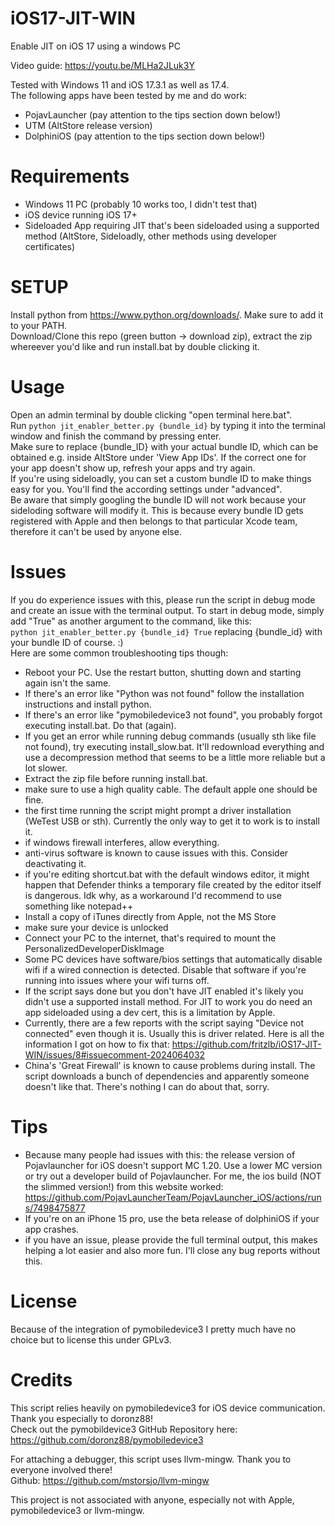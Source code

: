 # iOS17-JIT-WIN
Enable JIT on iOS 17 using a windows PC  

Video guide: https://youtu.be/MLHa2JLuk3Y  
  
Tested with Windows 11 and iOS 17.3.1 as well as 17.4.  
The following apps have been tested by me and do work:
- PojavLauncher (pay attention to the tips section down below!)
- UTM (AltStore release version)
- DolphiniOS (pay attention to the tips section down below!)

# Requirements
- Windows 11 PC (probably 10 works too, I didn't test that)
- iOS device running iOS 17+
- Sideloaded App requiring JIT that's been sideloaded using a supported method (AltStore, Sideloadly, other methods using developer certificates)

# SETUP
Install python from https://www.python.org/downloads/. Make sure to add it to your PATH.  
Download/Clone this repo (green button -> download zip), extract the zip whereever you'd like and run install.bat by double clicking it.  

# Usage
Open an admin terminal by double clicking "open terminal here.bat".  
Run `python jit_enabler_better.py {bundle_id}` by typing it into the terminal window and finish the command by pressing enter.  
Make sure to replace {bundle_ID} with your actual bundle ID, which can be obtained e.g. inside AltStore under 'View App IDs'. If the correct one for your app doesn't show up, refresh your apps and try again.  
If you're using sideloadly, you can set a custom bundle ID to make things easy for you. You'll find the according settings under "advanced".  
Be aware that simply googling the bundle ID will not work because your sideloding software will modify it. This is because every bundle ID gets registered with Apple and then belongs to that particular Xcode team, therefore it can't be used by anyone else. 

# Issues
If you do experience issues with this, please run the script in debug mode and create an issue with the terminal output. To start in debug mode, simply add "True" as another argument to the command, like this:  
`python jit_enabler_better.py {bundle_id} True` replacing {bundle_id} with your bundle ID of course. :)  
Here are some common troubleshooting tips though:  
- Reboot your PC. Use the restart button, shutting down and starting again isn't the same.
- If there's an error like "Python was not found" follow the installation instructions and install python.
- If there's an error like "pymobiledevice3 not found", you probably forgot executing install.bat. Do that (again).
- If you get an error while running debug commands (usually sth like file not found), try executing install_slow.bat. It'll redownload everything and use a decompression method that seems to be a little more reliable but a lot slower.
- Extract the zip file before running install.bat.
- make sure to use a high quality cable. The default apple one should be fine.
- the first time running the script might prompt a driver installation (WeTest USB or sth). Currently the only way to get it to work is to install it.
- if windows firewall interferes, allow everything.
- anti-virus software is known to cause issues with this. Consider deactivating it.
- if you're editing shortcut.bat with the default windows editor, it might happen that Defender thinks a temporary file created by the editor itself is dangerous. Idk why, as a workaround I'd recommend to use something like notepad++
- Install a copy of iTunes directly from Apple, not the MS Store
- make sure your device is unlocked
- Connect your PC to the internet, that's required to mount the PersonalizedDeveloperDiskImage
- Some PC devices have software/bios settings that automatically disable wifi if a wired connection is detected. Disable that software if you're running into issues where your wifi turns off.
- If the script says done but you don't have JIT enabled it's likely you didn't use a supported install method. For JIT to work you do need an app sideloaded using a dev cert, this is a limitation by Apple.
- Currently, there are a few reports with the script saying "Device not connected" even though it is. Usually this is driver related. Here is all the information I got on how to fix that: https://github.com/fritzlb/iOS17-JIT-WIN/issues/8#issuecomment-2024064032
- China's 'Great Firewall' is known to cause problems during install. The script downloads a bunch of dependencies and apparently someone doesn't like that. There's nothing I can do about that, sorry.

# Tips
- Because many people had issues with this: the release version of Pojavlauncher for iOS doesn't support MC 1.20. Use a lower MC version or try out a developer build of Pojavlauncher. For me, the ios build (NOT the slimmed version!) from this website worked: https://github.com/PojavLauncherTeam/PojavLauncher_iOS/actions/runs/7498475877
- If you're on an iPhone 15 pro, use the beta release of dolphiniOS if your app crashes.
- if you have an issue, please provide the full terminal output, this makes helping a lot easier and also more fun. I'll close any bug reports without this.

# License
Because of the integration of pymobiledevice3 I pretty much have no choice but to license this under GPLv3.

# Credits
This script relies heavily on pymobiledevice3 for iOS device communication. Thank you especially to doronz88!  
Check out the pymobildevice3 GitHub Repository here: https://github.com/doronz88/pymobiledevice3  
  
For attaching a debugger, this script uses llvm-mingw. Thank you to everyone involved there!  
Github: https://github.com/mstorsjo/llvm-mingw

    
This project is not associated with anyone, especially not with Apple, pymobiledevice3 or llvm-mingw. 
